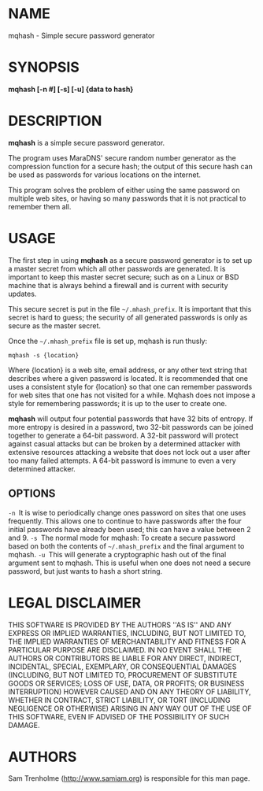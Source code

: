 # NAME

mqhash - Simple secure password generator 

# SYNOPSIS

**mqhash [-n #] [-s] [-u] {data to hash}** 

# DESCRIPTION

**mqhash** is a simple secure password generator. 

The program uses MaraDNS' secure random number generator as the 
compression function for a secure hash; the output of this secure hash 
can be used as passwords for various locations on the internet. 

This program solves the problem of either using the same password on 
multiple web sites, or having so many passwords that it is not 
practical to remember them all. 

# USAGE

The first step in using **mqhash** as a secure password generator is to 
set up a master secret from which all other passwords are generated. It 
is important to keep this master secret secure; such as on a Linux or 
BSD machine that is always behind a firewall and is current with 
security updates. 

This secure secret is put in the file `~/.mhash_prefix`. It is 
important that this secret is hard to guess; the security of all 
generated passwords is only as secure as the master secret. 

Once the `~/.mhash_prefix` file is set up, mqhash is run thusly:

```
mqhash -s {location} 
```

Where {location} is a web site, email address, or any other text 
string that describes where a given password is located. It is 
recommended that one uses a consistent style for {location} so that one 
can remember passwords for web sites that one has not visited for a 
while. Mqhash does not impose a style for remembering passwords; it is 
up to the user to create one. 

**mqhash** will output four potential passwords that have 32 bits of 
entropy. If more entropy is desired in a password, two 32-bit passwords 
can be joined together to generate a 64-bit password. A 32-bit password 
will protect against casual attacks but can be broken by a determined 
attacker with extensive resources attacking a website that does not 
lock out a user after too many failed attempts. A 64-bit password is 
immune to even a very determined attacker. 

## OPTIONS

 `-n `It is wise to periodically change ones password on sites that 
one uses frequently. This allows one to continue to have passwords 
after the four initial passwords have already been used; this can have 
a value between 2 and 9. `-s `The normal mode for mqhash: To create a 
secure password based on both the contents of `~/.mhash_prefix` and the 
final argument to mqhash. `-u `This will generate a cryptographic hash 
out of the final argument sent to mqhash. This is useful when one does 
not need a secure password, but just wants to hash a short string.

# LEGAL DISCLAIMER

THIS SOFTWARE IS PROVIDED BY THE AUTHORS ''AS IS'' AND ANY EXPRESS OR 
IMPLIED WARRANTIES, INCLUDING, BUT NOT LIMITED TO, THE IMPLIED 
WARRANTIES OF MERCHANTABILITY AND FITNESS FOR A PARTICULAR PURPOSE ARE 
DISCLAIMED. IN NO EVENT SHALL THE AUTHORS OR CONTRIBUTORS BE LIABLE FOR 
ANY DIRECT, INDIRECT, INCIDENTAL, SPECIAL, EXEMPLARY, OR CONSEQUENTIAL 
DAMAGES (INCLUDING, BUT NOT LIMITED TO, PROCUREMENT OF SUBSTITUTE GOODS 
OR SERVICES; LOSS OF USE, DATA, OR PROFITS; OR BUSINESS INTERRUPTION) 
HOWEVER CAUSED AND ON ANY THEORY OF LIABILITY, WHETHER IN CONTRACT, 
STRICT LIABILITY, OR TORT (INCLUDING NEGLIGENCE OR OTHERWISE) ARISING 
IN ANY WAY OUT OF THE USE OF THIS SOFTWARE, EVEN IF ADVISED OF THE 
POSSIBILITY OF SUCH DAMAGE. 

# AUTHORS

Sam Trenholme (http://www.samiam.org) is responsible for this man page. 
 

